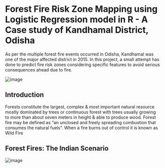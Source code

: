 # Forest Fire Risk Zone Mapping using Logistic Regression model in R - A Case study of Kandhamal District, Odisha​

As per the multiple forest fire events occurred in Odisha, Kandhamal was one of the major affected district in 2015. In this project, a small attempt has done to predict fire risk zones considering specific features to avoid serious consequences ahead due to fire.

![image](https://github.com/vaishnaviadhav/Forest-Fire-Risk-Zone-Mapping/assets/71253152/df6e9f4a-b775-480e-9ab4-9435bed479ad)

## Introduction

Forests constitute the largest, complex & most important natural resource mostly dominated by trees or continuous forest with trees usually growing to more than about seven meters in height & able to produce wood.​
Forest fire may be defined as “an unclosed and freely spreading combustion  that  consumes  the  natural  fuels”.​
When a fire burns out of control it is known as Wild Fire​

## Forest Fires: The Indian Scenario

![image](https://github.com/vaishnaviadhav/Forest-Fire-Risk-Zone-Mapping/assets/71253152/3a3a16dd-e506-439b-b075-ae8b2e77ace4)
